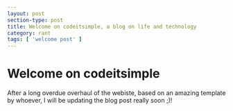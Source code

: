 ```yaml
---
layout: post
section-type: post
title: Welcome on codeitsimple, a blog on life and technology
category: rant
tags: [ 'welcome post' ]
---
```


# Welcome on codeitsimple

After a long overdue overhaul of the webiste, based on an amazing template by whoever, I will be updating the blog post really soon ;)!
